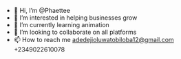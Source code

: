 - 👋 Hi, I’m @Phaettee
- 👀 I’m interested in helping businesses grow
- 🌱 I’m currently learning animation
- 💞️ I’m looking to collaborate on all platforms
- 📫 How to reach me adedejioluwatobiloba12@gmail.com   +2349022610078

<!---
Phaettee/Phaettee is a ✨ special ✨ repository because its `README.md` (this file) appears on your GitHub profile.
You can click the Preview link to take a look at your changes.
--->
